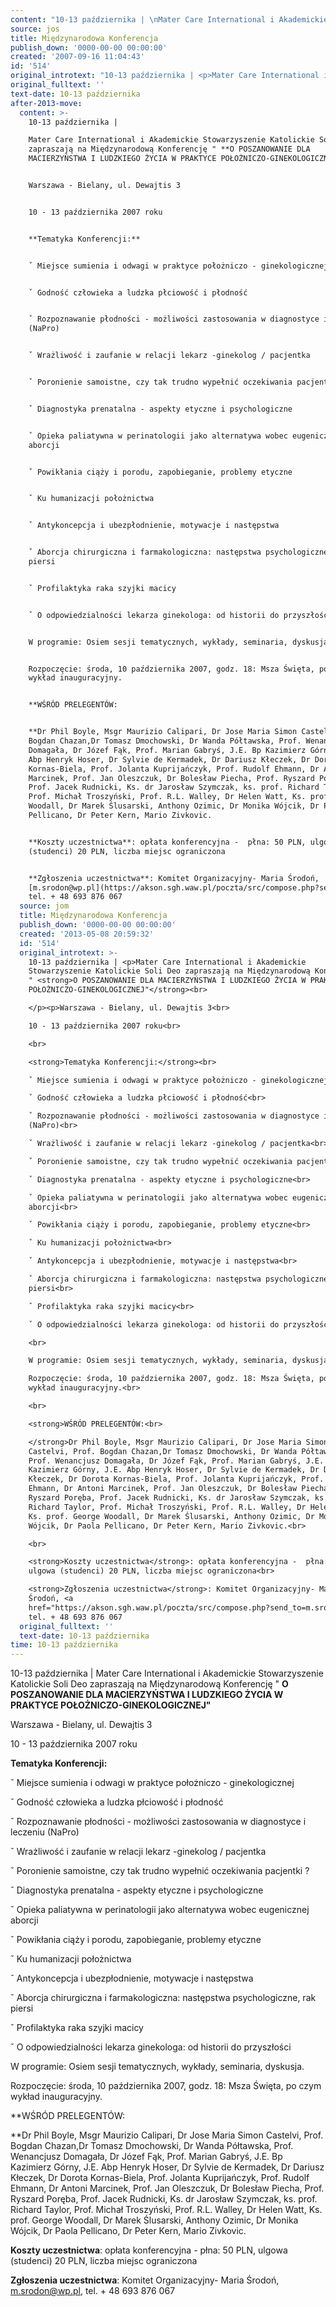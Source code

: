 ```yaml
---
content: "10-13 października | \nMater Care International i Akademickie Stowarzyszenie Katolickie Soli Deo zapraszają na Międzynarodową Konferencję \" **O POSZANOWANIE DLA MACIERZYŃSTWA I LUDZKIEGO ŻYCIA W PRAKTYCE POŁOŻNICZO-GINEKOLOGICZNEJ\"**\n\nWarszawa - Bielany, ul. Dewajtis 3\n\n10 - 13 października 2007 roku\n\n**Tematyka Konferencji:**\n\nˇ Miejsce sumienia i odwagi w praktyce położniczo - ginekologicznej\n\nˇ Godność człowieka a ludzka płciowość i płodność\n\nˇ Rozpoznawanie płodności - możliwości zastosowania w diagnostyce i leczeniu (NaPro)\n\nˇ Wrażliwość i zaufanie w relacji lekarz -ginekolog / pacjentka\n\nˇ Poronienie samoistne, czy tak trudno wypełnić oczekiwania pacjentki ?\n\nˇ Diagnostyka prenatalna - aspekty etyczne i psychologiczne\n\nˇ Opieka paliatywna w perinatologii jako alternatywa wobec eugenicznej aborcji\n\nˇ Powikłania ciąży i porodu, zapobieganie, problemy etyczne\n\nˇ Ku humanizacji położnictwa\n\nˇ Antykoncepcja i ubezpłodnienie, motywacje i następstwa\n\nˇ Aborcja chirurgiczna i farmakologiczna: następstwa psychologiczne, rak piersi\n\nˇ Profilaktyka raka szyjki macicy\n\nˇ O odpowiedzialności lekarza ginekologa: od historii do przyszłości\n\nW programie: Osiem sesji tematycznych, wykłady, seminaria, dyskusja.\n\nRozpoczęcie: środa, 10 października 2007, godz. 18: Msza Święta, po czym wykład inauguracyjny.\n\n**WŚRÓD PRELEGENTÓW:\n\n**Dr Phil Boyle, Msgr Maurizio Calipari, Dr Jose Maria Simon Castelvi, Prof. Bogdan Chazan,Dr Tomasz Dmochowski, Dr Wanda Półtawska, Prof. Wenancjusz Domagała, Dr Józef Fąk, Prof. Marian Gabryś, J.E. Bp Kazimierz Górny, J.E. Abp Henryk Hoser, Dr Sylvie de Kermadek, Dr Dariusz Kłeczek, Dr Dorota Kornas-Biela, Prof. Jolanta Kuprijańczyk, Prof. Rudolf Ehmann, Dr Antoni Marcinek, Prof. Jan Oleszczuk, Dr Bolesław Piecha, Prof. Ryszard Poręba, Prof. Jacek Rudnicki, Ks. dr Jarosław Szymczak, ks. prof. Richard Taylor, Prof. Michał Troszyński, Prof. R.L. Walley, Dr Helen Watt, Ks. prof. George Woodall, Dr Marek Ślusarski, Anthony Ozimic, Dr Monika Wójcik, Dr Paola Pellicano, Dr Peter Kern, Mario Zivkovic.\n\n**Koszty uczestnictwa**: opłata konferencyjna -  płna: 50 PLN, ulgowa (studenci) 20 PLN, liczba miejsc ograniczona\n\n**Zgłoszenia uczestnictwa**: Komitet Organizacyjny- Maria Środoń, [m.srodon@wp.pl](https://akson.sgh.waw.pl/poczta/src/compose.php?send_to=m.srodon%40wp.pl), tel. + 48 693 876 067\n\n<!--CONTENT FROM OLD SERVER (jos before 2013): 10-13 października | \nMater Care International i Akademickie Stowarzyszenie Katolickie Soli Deo zapraszają na Międzynarodową Konferencję \" **O POSZANOWANIE DLA MACIERZYŃSTWA I LUDZKIEGO ŻYCIA W PRAKTYCE POŁOŻNICZO-GINEKOLOGICZNEJ\"**\n\r\nWarszawa - Bielany, ul. Dewajtis 3\n\r\n10 - 13 października 2007 roku\n\r\n\n\r\n**Tematyka Konferencji:**\n\r\nˇ Miejsce sumienia i odwagi w praktyce położniczo - ginekologicznej\n\r\nˇ Godność człowieka a ludzka płciowość i płodność\n\r\nˇ Rozpoznawanie płodności - możliwości zastosowania w diagnostyce i leczeniu (NaPro)\n\r\nˇ Wrażliwość i zaufanie w relacji lekarz -ginekolog / pacjentka\n\r\nˇ Poronienie samoistne, czy tak trudno wypełnić oczekiwania pacjentki ?\n\r\nˇ Diagnostyka prenatalna - aspekty etyczne i psychologiczne\n\r\nˇ Opieka paliatywna w perinatologii jako alternatywa wobec eugenicznej aborcji\n\r\nˇ Powikłania ciąży i porodu, zapobieganie, problemy etyczne\n\r\nˇ Ku humanizacji położnictwa\n\r\nˇ Antykoncepcja i ubezpłodnienie, motywacje i następstwa\n\r\nˇ Aborcja chirurgiczna i farmakologiczna: następstwa psychologiczne, rak piersi\n\r\nˇ Profilaktyka raka szyjki macicy\n\r\nˇ O odpowiedzialności lekarza ginekologa: od historii do przyszłości\n\r\n\n\r\nW programie: Osiem sesji tematycznych, wykłady, seminaria, dyskusja.\n\r\nRozpoczęcie: środa, 10 października 2007, godz. 18: Msza Święta, po czym wykład inauguracyjny.\n\r\n\n\r\n**WŚRÓD PRELEGENTÓW:\n\r\n**Dr Phil Boyle, Msgr Maurizio Calipari, Dr Jose Maria Simon Castelvi, Prof. Bogdan Chazan,Dr Tomasz Dmochowski, Dr Wanda Półtawska, Prof. Wenancjusz Domagała, Dr Józef Fąk, Prof. Marian Gabryś, J.E. Bp Kazimierz Górny, J.E. Abp Henryk Hoser, Dr Sylvie de Kermadek, Dr Dariusz Kłeczek, Dr Dorota Kornas-Biela, Prof. Jolanta Kuprijańczyk, Prof. Rudolf Ehmann, Dr Antoni Marcinek, Prof. Jan Oleszczuk, Dr Bolesław Piecha, Prof. Ryszard Poręba, Prof. Jacek Rudnicki, Ks. dr Jarosław Szymczak, ks. prof. Richard Taylor, Prof. Michał Troszyński, Prof. R.L. Walley, Dr Helen Watt, Ks. prof. George Woodall, Dr Marek Ślusarski, Anthony Ozimic, Dr Monika Wójcik, Dr Paola Pellicano, Dr Peter Kern, Mario Zivkovic.\n\r\n\n\r\n**Koszty uczestnictwa**: opłata konferencyjna -  płna: 50 PLN, ulgowa (studenci) 20 PLN, liczba miejsc ograniczona\n\r\n**Zgłoszenia uczestnictwa**: Komitet Organizacyjny- Maria Środoń, [m.srodon@wp.pl](https://akson.sgh.waw.pl/poczta/src/compose.php?send_to=m.srodon%40wp.pl), tel. + 48 693 876 067         \n-->"
source: jos
title: Międzynarodowa Konferencja
publish_down: '0000-00-00 00:00:00'
created: '2007-09-16 11:04:43'
id: '514'
original_introtext: "10-13 października | <p>Mater Care International i Akademickie Stowarzyszenie Katolickie Soli Deo zapraszają na Międzynarodową Konferencję \" <strong>O POSZANOWANIE DLA MACIERZYŃSTWA I LUDZKIEGO ŻYCIA W PRAKTYCE POŁOŻNICZO-GINEKOLOGICZNEJ\"</strong><br>\r\n</p><p>Warszawa - Bielany, ul. Dewajtis 3<br>\r\n10 - 13 października 2007 roku<br>\r\n<br>\r\n<strong>Tematyka Konferencji:</strong><br>\r\nˇ Miejsce sumienia i odwagi w praktyce położniczo - ginekologicznej<br>\r\nˇ Godność człowieka a ludzka płciowość i płodność<br>\r\nˇ Rozpoznawanie płodności - możliwości zastosowania w diagnostyce i leczeniu (NaPro)<br>\r\nˇ Wrażliwość i zaufanie w relacji lekarz -ginekolog / pacjentka<br>\r\nˇ Poronienie samoistne, czy tak trudno wypełnić oczekiwania pacjentki ?<br>\r\nˇ Diagnostyka prenatalna - aspekty etyczne i psychologiczne<br>\r\nˇ Opieka paliatywna w perinatologii jako alternatywa wobec eugenicznej aborcji<br>\r\nˇ Powikłania ciąży i porodu, zapobieganie, problemy etyczne<br>\r\nˇ Ku humanizacji położnictwa<br>\r\nˇ Antykoncepcja i ubezpłodnienie, motywacje i następstwa<br>\r\nˇ Aborcja chirurgiczna i farmakologiczna: następstwa psychologiczne, rak piersi<br>\r\nˇ Profilaktyka raka szyjki macicy<br>\r\nˇ O odpowiedzialności lekarza ginekologa: od historii do przyszłości<br>\r\n<br>\r\nW programie: Osiem sesji tematycznych, wykłady, seminaria, dyskusja.<br>\r\nRozpoczęcie: środa, 10 października 2007, godz. 18: Msza Święta, po czym wykład inauguracyjny.<br>\r\n<br>\r\n<strong>WŚRÓD PRELEGENTÓW:<br>\r\n</strong>Dr Phil Boyle, Msgr Maurizio Calipari, Dr Jose Maria Simon Castelvi, Prof. Bogdan Chazan,Dr Tomasz Dmochowski, Dr Wanda Półtawska, Prof. Wenancjusz Domagała, Dr Józef Fąk, Prof. Marian Gabryś, J.E. Bp Kazimierz Górny, J.E. Abp Henryk Hoser, Dr Sylvie de Kermadek, Dr Dariusz Kłeczek, Dr Dorota Kornas-Biela, Prof. Jolanta Kuprijańczyk, Prof. Rudolf Ehmann, Dr Antoni Marcinek, Prof. Jan Oleszczuk, Dr Bolesław Piecha, Prof. Ryszard Poręba, Prof. Jacek Rudnicki, Ks. dr Jarosław Szymczak, ks. prof. Richard Taylor, Prof. Michał Troszyński, Prof. R.L. Walley, Dr Helen Watt, Ks. prof. George Woodall, Dr Marek Ślusarski, Anthony Ozimic, Dr Monika Wójcik, Dr Paola Pellicano, Dr Peter Kern, Mario Zivkovic.<br>\r\n<br>\r\n<strong>Koszty uczestnictwa</strong>: opłata konferencyjna -  płna: 50 PLN, ulgowa (studenci) 20 PLN, liczba miejsc ograniczona<br>\r\n<strong>Zgłoszenia uczestnictwa</strong>: Komitet Organizacyjny- Maria Środoń, <a href=\"https://akson.sgh.waw.pl/poczta/src/compose.php?send_to=m.srodon%40wp.pl\">m.srodon@wp.pl</a>, tel. + 48 693 876 067         "
original_fulltext: ''
text-date: 10-13 października
after-2013-move:
  content: >-
    10-13 października | 

    Mater Care International i Akademickie Stowarzyszenie Katolickie Soli Deo
    zapraszają na Międzynarodową Konferencję " **O POSZANOWANIE DLA
    MACIERZYŃSTWA I LUDZKIEGO ŻYCIA W PRAKTYCE POŁOŻNICZO-GINEKOLOGICZNEJ"**


    Warszawa - Bielany, ul. Dewajtis 3


    10 - 13 października 2007 roku


    **Tematyka Konferencji:**


    ˇ Miejsce sumienia i odwagi w praktyce położniczo - ginekologicznej


    ˇ Godność człowieka a ludzka płciowość i płodność


    ˇ Rozpoznawanie płodności - możliwości zastosowania w diagnostyce i leczeniu
    (NaPro)


    ˇ Wrażliwość i zaufanie w relacji lekarz -ginekolog / pacjentka


    ˇ Poronienie samoistne, czy tak trudno wypełnić oczekiwania pacjentki ?


    ˇ Diagnostyka prenatalna - aspekty etyczne i psychologiczne


    ˇ Opieka paliatywna w perinatologii jako alternatywa wobec eugenicznej
    aborcji


    ˇ Powikłania ciąży i porodu, zapobieganie, problemy etyczne


    ˇ Ku humanizacji położnictwa


    ˇ Antykoncepcja i ubezpłodnienie, motywacje i następstwa


    ˇ Aborcja chirurgiczna i farmakologiczna: następstwa psychologiczne, rak
    piersi


    ˇ Profilaktyka raka szyjki macicy


    ˇ O odpowiedzialności lekarza ginekologa: od historii do przyszłości


    W programie: Osiem sesji tematycznych, wykłady, seminaria, dyskusja.


    Rozpoczęcie: środa, 10 października 2007, godz. 18: Msza Święta, po czym
    wykład inauguracyjny.


    **WŚRÓD PRELEGENTÓW:


    **Dr Phil Boyle, Msgr Maurizio Calipari, Dr Jose Maria Simon Castelvi, Prof.
    Bogdan Chazan,Dr Tomasz Dmochowski, Dr Wanda Półtawska, Prof. Wenancjusz
    Domagała, Dr Józef Fąk, Prof. Marian Gabryś, J.E. Bp Kazimierz Górny, J.E.
    Abp Henryk Hoser, Dr Sylvie de Kermadek, Dr Dariusz Kłeczek, Dr Dorota
    Kornas-Biela, Prof. Jolanta Kuprijańczyk, Prof. Rudolf Ehmann, Dr Antoni
    Marcinek, Prof. Jan Oleszczuk, Dr Bolesław Piecha, Prof. Ryszard Poręba,
    Prof. Jacek Rudnicki, Ks. dr Jarosław Szymczak, ks. prof. Richard Taylor,
    Prof. Michał Troszyński, Prof. R.L. Walley, Dr Helen Watt, Ks. prof. George
    Woodall, Dr Marek Ślusarski, Anthony Ozimic, Dr Monika Wójcik, Dr Paola
    Pellicano, Dr Peter Kern, Mario Zivkovic.


    **Koszty uczestnictwa**: opłata konferencyjna -  płna: 50 PLN, ulgowa
    (studenci) 20 PLN, liczba miejsc ograniczona


    **Zgłoszenia uczestnictwa**: Komitet Organizacyjny- Maria Środoń,
    [m.srodon@wp.pl](https://akson.sgh.waw.pl/poczta/src/compose.php?send_to=m.srodon%40wp.pl),
    tel. + 48 693 876 067
  source: jom
  title: Międzynarodowa Konferencja
  publish_down: '0000-00-00 00:00:00'
  created: '2013-05-08 20:59:32'
  id: '514'
  original_introtext: >-
    10-13 października | <p>Mater Care International i Akademickie
    Stowarzyszenie Katolickie Soli Deo zapraszają na Międzynarodową Konferencję
    " <strong>O POSZANOWANIE DLA MACIERZYŃSTWA I LUDZKIEGO ŻYCIA W PRAKTYCE
    POŁOŻNICZO-GINEKOLOGICZNEJ"</strong><br>

    </p><p>Warszawa - Bielany, ul. Dewajtis 3<br>

    10 - 13 października 2007 roku<br>

    <br>

    <strong>Tematyka Konferencji:</strong><br>

    ˇ Miejsce sumienia i odwagi w praktyce położniczo - ginekologicznej<br>

    ˇ Godność człowieka a ludzka płciowość i płodność<br>

    ˇ Rozpoznawanie płodności - możliwości zastosowania w diagnostyce i leczeniu
    (NaPro)<br>

    ˇ Wrażliwość i zaufanie w relacji lekarz -ginekolog / pacjentka<br>

    ˇ Poronienie samoistne, czy tak trudno wypełnić oczekiwania pacjentki ?<br>

    ˇ Diagnostyka prenatalna - aspekty etyczne i psychologiczne<br>

    ˇ Opieka paliatywna w perinatologii jako alternatywa wobec eugenicznej
    aborcji<br>

    ˇ Powikłania ciąży i porodu, zapobieganie, problemy etyczne<br>

    ˇ Ku humanizacji położnictwa<br>

    ˇ Antykoncepcja i ubezpłodnienie, motywacje i następstwa<br>

    ˇ Aborcja chirurgiczna i farmakologiczna: następstwa psychologiczne, rak
    piersi<br>

    ˇ Profilaktyka raka szyjki macicy<br>

    ˇ O odpowiedzialności lekarza ginekologa: od historii do przyszłości<br>

    <br>

    W programie: Osiem sesji tematycznych, wykłady, seminaria, dyskusja.<br>

    Rozpoczęcie: środa, 10 października 2007, godz. 18: Msza Święta, po czym
    wykład inauguracyjny.<br>

    <br>

    <strong>WŚRÓD PRELEGENTÓW:<br>

    </strong>Dr Phil Boyle, Msgr Maurizio Calipari, Dr Jose Maria Simon
    Castelvi, Prof. Bogdan Chazan,Dr Tomasz Dmochowski, Dr Wanda Półtawska,
    Prof. Wenancjusz Domagała, Dr Józef Fąk, Prof. Marian Gabryś, J.E. Bp
    Kazimierz Górny, J.E. Abp Henryk Hoser, Dr Sylvie de Kermadek, Dr Dariusz
    Kłeczek, Dr Dorota Kornas-Biela, Prof. Jolanta Kuprijańczyk, Prof. Rudolf
    Ehmann, Dr Antoni Marcinek, Prof. Jan Oleszczuk, Dr Bolesław Piecha, Prof.
    Ryszard Poręba, Prof. Jacek Rudnicki, Ks. dr Jarosław Szymczak, ks. prof.
    Richard Taylor, Prof. Michał Troszyński, Prof. R.L. Walley, Dr Helen Watt,
    Ks. prof. George Woodall, Dr Marek Ślusarski, Anthony Ozimic, Dr Monika
    Wójcik, Dr Paola Pellicano, Dr Peter Kern, Mario Zivkovic.<br>

    <br>

    <strong>Koszty uczestnictwa</strong>: opłata konferencyjna -  płna: 50 PLN,
    ulgowa (studenci) 20 PLN, liczba miejsc ograniczona<br>

    <strong>Zgłoszenia uczestnictwa</strong>: Komitet Organizacyjny- Maria
    Środoń, <a
    href="https://akson.sgh.waw.pl/poczta/src/compose.php?send_to=m.srodon%40wp.pl">m.srodon@wp.pl</a>,
    tel. + 48 693 876 067
  original_fulltext: ''
  text-date: 10-13 października
time: 10-13 października
---
```

10-13 października | 
Mater Care International i Akademickie Stowarzyszenie Katolickie Soli Deo zapraszają na Międzynarodową Konferencję " **O POSZANOWANIE DLA MACIERZYŃSTWA I LUDZKIEGO ŻYCIA W PRAKTYCE POŁOŻNICZO-GINEKOLOGICZNEJ"**

Warszawa - Bielany, ul. Dewajtis 3

10 - 13 października 2007 roku

**Tematyka Konferencji:**

ˇ Miejsce sumienia i odwagi w praktyce położniczo - ginekologicznej

ˇ Godność człowieka a ludzka płciowość i płodność

ˇ Rozpoznawanie płodności - możliwości zastosowania w diagnostyce i leczeniu (NaPro)

ˇ Wrażliwość i zaufanie w relacji lekarz -ginekolog / pacjentka

ˇ Poronienie samoistne, czy tak trudno wypełnić oczekiwania pacjentki ?

ˇ Diagnostyka prenatalna - aspekty etyczne i psychologiczne

ˇ Opieka paliatywna w perinatologii jako alternatywa wobec eugenicznej aborcji

ˇ Powikłania ciąży i porodu, zapobieganie, problemy etyczne

ˇ Ku humanizacji położnictwa

ˇ Antykoncepcja i ubezpłodnienie, motywacje i następstwa

ˇ Aborcja chirurgiczna i farmakologiczna: następstwa psychologiczne, rak piersi

ˇ Profilaktyka raka szyjki macicy

ˇ O odpowiedzialności lekarza ginekologa: od historii do przyszłości

W programie: Osiem sesji tematycznych, wykłady, seminaria, dyskusja.

Rozpoczęcie: środa, 10 października 2007, godz. 18: Msza Święta, po czym wykład inauguracyjny.

**WŚRÓD PRELEGENTÓW:

**Dr Phil Boyle, Msgr Maurizio Calipari, Dr Jose Maria Simon Castelvi, Prof. Bogdan Chazan,Dr Tomasz Dmochowski, Dr Wanda Półtawska, Prof. Wenancjusz Domagała, Dr Józef Fąk, Prof. Marian Gabryś, J.E. Bp Kazimierz Górny, J.E. Abp Henryk Hoser, Dr Sylvie de Kermadek, Dr Dariusz Kłeczek, Dr Dorota Kornas-Biela, Prof. Jolanta Kuprijańczyk, Prof. Rudolf Ehmann, Dr Antoni Marcinek, Prof. Jan Oleszczuk, Dr Bolesław Piecha, Prof. Ryszard Poręba, Prof. Jacek Rudnicki, Ks. dr Jarosław Szymczak, ks. prof. Richard Taylor, Prof. Michał Troszyński, Prof. R.L. Walley, Dr Helen Watt, Ks. prof. George Woodall, Dr Marek Ślusarski, Anthony Ozimic, Dr Monika Wójcik, Dr Paola Pellicano, Dr Peter Kern, Mario Zivkovic.

**Koszty uczestnictwa**: opłata konferencyjna -  płna: 50 PLN, ulgowa (studenci) 20 PLN, liczba miejsc ograniczona

**Zgłoszenia uczestnictwa**: Komitet Organizacyjny- Maria Środoń, [m.srodon@wp.pl](https://akson.sgh.waw.pl/poczta/src/compose.php?send_to=m.srodon%40wp.pl), tel. + 48 693 876 067

<!--CONTENT FROM OLD SERVER (jos before 2013): 10-13 października | 
Mater Care International i Akademickie Stowarzyszenie Katolickie Soli Deo zapraszają na Międzynarodową Konferencję " **O POSZANOWANIE DLA MACIERZYŃSTWA I LUDZKIEGO ŻYCIA W PRAKTYCE POŁOŻNICZO-GINEKOLOGICZNEJ"**

Warszawa - Bielany, ul. Dewajtis 3

10 - 13 października 2007 roku



**Tematyka Konferencji:**

ˇ Miejsce sumienia i odwagi w praktyce położniczo - ginekologicznej

ˇ Godność człowieka a ludzka płciowość i płodność

ˇ Rozpoznawanie płodności - możliwości zastosowania w diagnostyce i leczeniu (NaPro)

ˇ Wrażliwość i zaufanie w relacji lekarz -ginekolog / pacjentka

ˇ Poronienie samoistne, czy tak trudno wypełnić oczekiwania pacjentki ?

ˇ Diagnostyka prenatalna - aspekty etyczne i psychologiczne

ˇ Opieka paliatywna w perinatologii jako alternatywa wobec eugenicznej aborcji

ˇ Powikłania ciąży i porodu, zapobieganie, problemy etyczne

ˇ Ku humanizacji położnictwa

ˇ Antykoncepcja i ubezpłodnienie, motywacje i następstwa

ˇ Aborcja chirurgiczna i farmakologiczna: następstwa psychologiczne, rak piersi

ˇ Profilaktyka raka szyjki macicy

ˇ O odpowiedzialności lekarza ginekologa: od historii do przyszłości



W programie: Osiem sesji tematycznych, wykłady, seminaria, dyskusja.

Rozpoczęcie: środa, 10 października 2007, godz. 18: Msza Święta, po czym wykład inauguracyjny.



**WŚRÓD PRELEGENTÓW:

**Dr Phil Boyle, Msgr Maurizio Calipari, Dr Jose Maria Simon Castelvi, Prof. Bogdan Chazan,Dr Tomasz Dmochowski, Dr Wanda Półtawska, Prof. Wenancjusz Domagała, Dr Józef Fąk, Prof. Marian Gabryś, J.E. Bp Kazimierz Górny, J.E. Abp Henryk Hoser, Dr Sylvie de Kermadek, Dr Dariusz Kłeczek, Dr Dorota Kornas-Biela, Prof. Jolanta Kuprijańczyk, Prof. Rudolf Ehmann, Dr Antoni Marcinek, Prof. Jan Oleszczuk, Dr Bolesław Piecha, Prof. Ryszard Poręba, Prof. Jacek Rudnicki, Ks. dr Jarosław Szymczak, ks. prof. Richard Taylor, Prof. Michał Troszyński, Prof. R.L. Walley, Dr Helen Watt, Ks. prof. George Woodall, Dr Marek Ślusarski, Anthony Ozimic, Dr Monika Wójcik, Dr Paola Pellicano, Dr Peter Kern, Mario Zivkovic.



**Koszty uczestnictwa**: opłata konferencyjna -  płna: 50 PLN, ulgowa (studenci) 20 PLN, liczba miejsc ograniczona

**Zgłoszenia uczestnictwa**: Komitet Organizacyjny- Maria Środoń, [m.srodon@wp.pl](https://akson.sgh.waw.pl/poczta/src/compose.php?send_to=m.srodon%40wp.pl), tel. + 48 693 876 067         
-->

<!--{{json:{"created_date":"2007-09-16 11:04:43","publish_down":"0000-00-00 00:00:00","id":"514"}}}-->